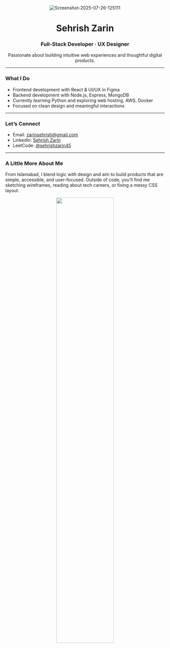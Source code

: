<!-- Optional banner image -->
<p align="center">
  <img src="https://i.ibb.co/j9k4L3V6/Screenshot-2025-07-26-125111.png" alt="Screenshot-2025-07-26-125111" border="0"/>
</p>

<h1 align="center">Sehrish Zarin</h1>
<h3 align="center">Full-Stack Developer · UX Designer</h3>

<p align="center">
  Passionate about building intuitive web experiences and thoughtful digital products.
</p>

---

### What I Do

- Frontend development with React & UI/UX in Figma  
- Backend development with Node.js, Express, MongoDB  
- Currently learning Python and exploring web hosting, AWS, Docker
- Focused on clean design and meaningful interactions  

---

### Let’s Connect

- Email: [zarinsehrish@gmail.com](mailto:zarinsehrish@gmail.com)  
- LinkedIn: [Sehrish Zarin](https://linkedin.com/in/sehrish-zarin)  
- LeetCode: [@sehrishzarin45](https://www.leetcode.com/sehrishzarin45)  

---

### A Little More About Me

From Islamabad, I blend logic with design and aim to build products that are simple, accessible, and user-focused. Outside of code, you’ll find me sketching wireframes, reading about tech careers, or fixing a messy CSS layout.

<!-- Optional footer quote or image -->
<p align="center">
  <img src="https://i.ibb.co/7tZh5CnK/Screenshot-2025-07-26-125111.png" width="60%" />
</p>
